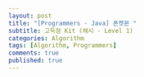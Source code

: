 ```yaml
---
layout: post
title: "[Programmers - Java] 폰켓몬 "
subtitle: 고득점 Kit (해시 - Level 1)
categories: Algorithm
tags: [Algorithm, Programmers]
comments: true
published: true
---
```


